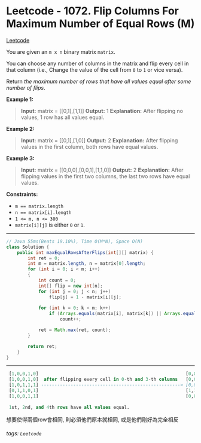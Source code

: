 # Leetcode - 1072. Flip Columns For Maximum Number of Equal Rows (M)

[Leetcode](https://leetcode.com/problems/flip-columns-for-maximum-number-of-equal-rows/)

You are given an `m x n` binary matrix `matrix`.

You can choose any number of columns in the matrix and flip every cell in that column (i.e., Change the value of the cell from `0` to `1` or vice versa).

Return _the maximum number of rows that have all values equal after some number of flips_.

**Example 1:**

> **Input:** matrix = [[0,1],[1,1]]
> **Output:** 1
> **Explanation:** After flipping no values, 1 row has all values equal.

**Example 2:**

> **Input:** matrix = [[0,1],[1,0]]
> **Output:** 2
> **Explanation:** After flipping values in the first column, both rows have equal values.

**Example 3:**

> **Input:** matrix = [[0,0,0],[0,0,1],[1,1,0]]
> **Output:** 2
> **Explanation:** After flipping values in the first two columns, the last two rows have equal values.

**Constraints:**

-   `m == matrix.length`
-   `n == matrix[i].length`
-   `1 <= m, n <= 300`
-   `matrix[i][j]` is either `0` or `1`.

---
```java
// Java 55ms(Beats 19.10%), Time O(M*N), Space O(N)
class Solution {
    public int maxEqualRowsAfterFlips(int[][] matrix) {
        int ret = 0;
        int m = matrix.length, n = matrix[0].length;
        for (int i = 0; i < m; i++)
        {
            int count = 0;
            int[] flip = new int[n];
            for (int j = 0; j < n; j++)
                flip[j] = 1 - matrix[i][j];
            
            for (int k = 0; k < m; k++)
                if (Arrays.equals(matrix[i], matrix[k]) || Arrays.equals(flip, matrix[k]))
                    count++;

            ret = Math.max(ret, count);
        }

        return ret;
    }
}
```
---

```sql
 [1,0,0,1,0]                                                       [0,0,0,0,0]  // all-0s
 [1,0,0,1,0]  after flipping every cell in 0-th and 3-th columns   [0,0,0,0,0]  // all-0s
 [1,0,1,1,1] ----------------------------------------------------> [0,0,1,0,1]
 [0,1,1,0,1]                                                       [1,1,1,1,1]  // all-1s
 [1,0,0,1,1]                                                       [0,0,0,0,1]
 
 1st, 2nd, and 4th rows have all values equal.
```

想要使得兩個row會相同, 則必須他們原本就相同, 或是他們剛好為完全相反

###### tags: `Leetcode`